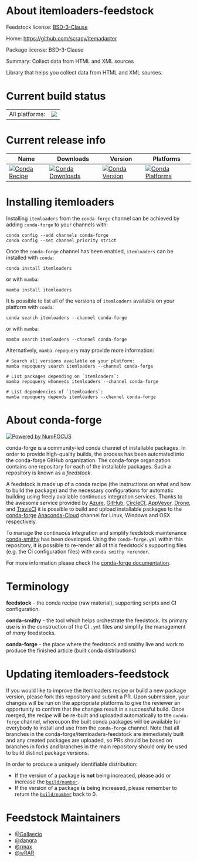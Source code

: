 About itemloaders-feedstock
===========================

Feedstock license: [BSD-3-Clause](https://github.com/conda-forge/itemloaders-feedstock/blob/main/LICENSE.txt)

Home: https://github.com/scrapy/itemadapter

Package license: BSD-3-Clause

Summary: Collect data from HTML and XML sources

Library that helps you collect data from HTML and XML sources.


Current build status
====================


<table><tr><td>All platforms:</td>
    <td>
      <a href="https://dev.azure.com/conda-forge/feedstock-builds/_build/latest?definitionId=10417&branchName=main">
        <img src="https://dev.azure.com/conda-forge/feedstock-builds/_apis/build/status/itemloaders-feedstock?branchName=main">
      </a>
    </td>
  </tr>
</table>

Current release info
====================

| Name | Downloads | Version | Platforms |
| --- | --- | --- | --- |
| [![Conda Recipe](https://img.shields.io/badge/recipe-itemloaders-green.svg)](https://anaconda.org/conda-forge/itemloaders) | [![Conda Downloads](https://img.shields.io/conda/dn/conda-forge/itemloaders.svg)](https://anaconda.org/conda-forge/itemloaders) | [![Conda Version](https://img.shields.io/conda/vn/conda-forge/itemloaders.svg)](https://anaconda.org/conda-forge/itemloaders) | [![Conda Platforms](https://img.shields.io/conda/pn/conda-forge/itemloaders.svg)](https://anaconda.org/conda-forge/itemloaders) |

Installing itemloaders
======================

Installing `itemloaders` from the `conda-forge` channel can be achieved by adding `conda-forge` to your channels with:

```
conda config --add channels conda-forge
conda config --set channel_priority strict
```

Once the `conda-forge` channel has been enabled, `itemloaders` can be installed with `conda`:

```
conda install itemloaders
```

or with `mamba`:

```
mamba install itemloaders
```

It is possible to list all of the versions of `itemloaders` available on your platform with `conda`:

```
conda search itemloaders --channel conda-forge
```

or with `mamba`:

```
mamba search itemloaders --channel conda-forge
```

Alternatively, `mamba repoquery` may provide more information:

```
# Search all versions available on your platform:
mamba repoquery search itemloaders --channel conda-forge

# List packages depending on `itemloaders`:
mamba repoquery whoneeds itemloaders --channel conda-forge

# List dependencies of `itemloaders`:
mamba repoquery depends itemloaders --channel conda-forge
```


About conda-forge
=================

[![Powered by
NumFOCUS](https://img.shields.io/badge/powered%20by-NumFOCUS-orange.svg?style=flat&colorA=E1523D&colorB=007D8A)](https://numfocus.org)

conda-forge is a community-led conda channel of installable packages.
In order to provide high-quality builds, the process has been automated into the
conda-forge GitHub organization. The conda-forge organization contains one repository
for each of the installable packages. Such a repository is known as a *feedstock*.

A feedstock is made up of a conda recipe (the instructions on what and how to build
the package) and the necessary configurations for automatic building using freely
available continuous integration services. Thanks to the awesome service provided by
[Azure](https://azure.microsoft.com/en-us/services/devops/), [GitHub](https://github.com/),
[CircleCI](https://circleci.com/), [AppVeyor](https://www.appveyor.com/),
[Drone](https://cloud.drone.io/welcome), and [TravisCI](https://travis-ci.com/)
it is possible to build and upload installable packages to the
[conda-forge](https://anaconda.org/conda-forge) [Anaconda-Cloud](https://anaconda.org/)
channel for Linux, Windows and OSX respectively.

To manage the continuous integration and simplify feedstock maintenance
[conda-smithy](https://github.com/conda-forge/conda-smithy) has been developed.
Using the ``conda-forge.yml`` within this repository, it is possible to re-render all of
this feedstock's supporting files (e.g. the CI configuration files) with ``conda smithy rerender``.

For more information please check the [conda-forge documentation](https://conda-forge.org/docs/).

Terminology
===========

**feedstock** - the conda recipe (raw material), supporting scripts and CI configuration.

**conda-smithy** - the tool which helps orchestrate the feedstock.
                   Its primary use is in the construction of the CI ``.yml`` files
                   and simplify the management of *many* feedstocks.

**conda-forge** - the place where the feedstock and smithy live and work to
                  produce the finished article (built conda distributions)


Updating itemloaders-feedstock
==============================

If you would like to improve the itemloaders recipe or build a new
package version, please fork this repository and submit a PR. Upon submission,
your changes will be run on the appropriate platforms to give the reviewer an
opportunity to confirm that the changes result in a successful build. Once
merged, the recipe will be re-built and uploaded automatically to the
`conda-forge` channel, whereupon the built conda packages will be available for
everybody to install and use from the `conda-forge` channel.
Note that all branches in the conda-forge/itemloaders-feedstock are
immediately built and any created packages are uploaded, so PRs should be based
on branches in forks and branches in the main repository should only be used to
build distinct package versions.

In order to produce a uniquely identifiable distribution:
 * If the version of a package **is not** being increased, please add or increase
   the [``build/number``](https://docs.conda.io/projects/conda-build/en/latest/resources/define-metadata.html#build-number-and-string).
 * If the version of a package **is** being increased, please remember to return
   the [``build/number``](https://docs.conda.io/projects/conda-build/en/latest/resources/define-metadata.html#build-number-and-string)
   back to 0.

Feedstock Maintainers
=====================

* [@Gallaecio](https://github.com/Gallaecio/)
* [@dangra](https://github.com/dangra/)
* [@rmax](https://github.com/rmax/)
* [@wRAR](https://github.com/wRAR/)

